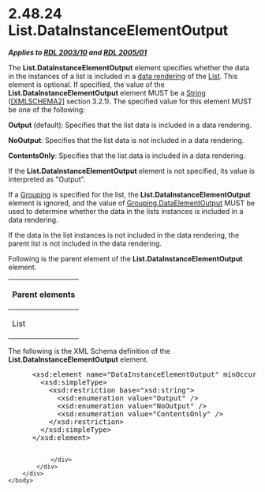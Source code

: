 <html dir="LTR" xmlns:mshelp="http://msdn.microsoft.com/mshelp" xmlns:ddue="http://ddue.schemas.microsoft.com/authoring/2003/5" xmlns:xlink="http://www.w3.org/1999/xlink" xmlns:tool="http://www.microsoft.com/tooltip">
    <head>
        <meta http-equiv="Content-Type" content="text/html; CHARSET=utf-8"></meta>
        <meta name="save" content="history"></meta>
        <title>2.48.24 List.DataInstanceElementOutput</title>
        <xml>
            <mshelp:toctitle title="2.48.24 List.DataInstanceElementOutput"></mshelp:toctitle>
            <mshelp:rltitle title="[MS-RDL]: List.DataInstanceElementOutput"></mshelp:rltitle>
            <mshelp:keyword index="A" term="bcc901d1-265b-4642-a8cd-f050a2cd9f02"></mshelp:keyword>
            <mshelp:attr name="DCSext.ContentType" value="open specification"></mshelp:attr>
            <mshelp:attr name="AssetID" value="bcc901d1-265b-4642-a8cd-f050a2cd9f02"></mshelp:attr>
            <mshelp:attr name="TopicType" value="kbRef"></mshelp:attr>
            <mshelp:attr name="DCSext.Title" value="[MS-RDL]: List.DataInstanceElementOutput" />
        </xml>
    </head>
    <body>
        <div id="header">
            <h1 class="heading">2.48.24 List.DataInstanceElementOutput</h1>
        </div>
        <div id="mainSection">
            <div id="mainBody">
                <div id="allHistory" class="saveHistory"></div>
                <div id="sectionSection0" class="section" name="collapseableSection">
                    

<p><b><i>Applies to </i></b><a href="a7e2ad00-07c8-4f6d-80ab-3ad55df7b233.htm"><b><i>RDL 2003/10</i></b></a><b>
<i>and </i></b><a href="3ebe2912-4958-4832-b391-cad1f5e13338.htm"><b><i>RDL 2005/01</i></b></a></p>

<p>The <b>List.DataInstanceElementOutput</b> element specifies
whether the data in the instances of a list is included in a <a href="b2482b3f-74ab-4ca8-a9e5-c07955011743.htm#gt_9069c206-b9e9-4374-a7ee-50faf5def25b">data rendering</a> of the <a href="ea4c625c-0558-4fb3-b3b8-bde6c160b1e2.htm">List</a>. This element is
optional. If specified, the value of the <b>List.DataInstanceElementOutput</b>
element MUST be a <a href="1ed81ef3-a683-45e3-aaad-bd2bbe71bc3d.htm">String</a>
(<a href="https://go.microsoft.com/fwlink/?LinkId=90610">[XMLSCHEMA2]</a>
section 3.2.1). The specified value for this element MUST be one of the
following:</p>

<p><b>Output</b> (default): Specifies that the list data
is included in a data rendering.</p>

<p><b>NoOutput</b>: Specifies that the list data is not
included in a data rendering.</p>

<p><b>ContentsOnly</b>: Specifies that the list data is
included in a data rendering.</p>

<p>If the <b>List.DataInstanceElementOutput</b> element is not
specified, its value is interpreted as &quot;Output&quot;.</p>

<p>If a <a href="7d574154-eefe-4fc1-8b78-3a18b9350e87.htm">Grouping</a>
is specified for the list, the <b>List.DataInstanceElementOutput</b> element is
ignored, and the value of <a href="605cb7fa-c822-4a0c-88bd-27b8841f7992.htm">Grouping.DataElementOutput</a>
MUST be used to determine whether the data in the lists instances is included
in a data rendering.</p>

<p>If the data in the list instances is not included in the
data rendering, the parent list is not included in the data rendering.</p>

<p>Following is the parent element of the <b>List.DataInstanceElementOutput</b>
element.</p>

<table>
 <thead>
  <tr>
   <th>
   <p>Parent elements</p>
   </th>
  </tr>
 </thead>
 <tr>
  <td>
  <p>List</p>
  </td>
 </tr>
</table>

<p>The following is the XML Schema definition of the <b>List.DataInstanceElementOutput</b>
element.           </p>

<dl>
<dd>
<div><pre> &lt;xsd:element name=&quot;DataInstanceElementOutput&quot; minOccurs=&quot;0&quot;&gt;
   &lt;xsd:simpleType&gt;
     &lt;xsd:restriction base=&quot;xsd:string&quot;&gt;
       &lt;xsd:enumeration value=&quot;Output&quot; /&gt;
       &lt;xsd:enumeration value=&quot;NoOutput&quot; /&gt;
       &lt;xsd:enumeration value=&quot;ContentsOnly&quot; /&gt;
     &lt;/xsd:restriction&gt;
   &lt;/xsd:simpleType&gt;
 &lt;/xsd:element&gt;
  
</pre></div>
</dd></dl>


                </div>
            </div>
        </div>
    </body>
</html>